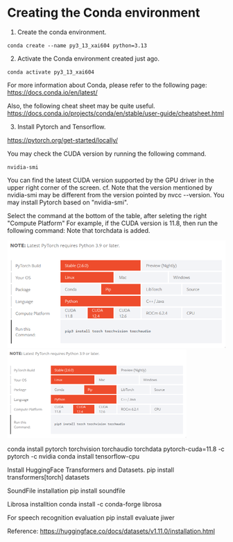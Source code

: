 # Creating the Conda environment
1. Create the conda environment. 

```
conda create --name py3_13_xai604 python=3.13
```

2. Activate the Conda environment created just ago.

```
conda activate py3_13_xai604
```

For more information about Conda, please refer to the following page:
https://docs.conda.io/en/latest/


Also, the following cheat sheet may be quite useful.
https://docs.conda.io/projects/conda/en/stable/user-guide/cheatsheet.html


3. Install Pytorch and Tensorflow.

https://pytorch.org/get-started/locally/ 

You may check the CUDA version by running the following command.
```
nvidia-smi
```
You can find the latest CUDA version supported by the GPU driver in the upper right corner of the screen.
cf. Note that the version mentioned by nvidia-smi may be different from the version pointed by nvcc --version. You may install Pytorch based on "nvidia-smi".

Select the command at the bottom of the table, after seleting the right "Compute Platform" For example, if the CUDA version is 11.8, then run the following command: Note that torchdata is added.

![Pytorch install](./pytorch_install.png)
<img src="./pytorch_install.png" width="413px" height="204px" title="Github_Logo"></img>

conda install pytorch torchvision torchaudio torchdata pytorch-cuda=11.8 -c pytorch -c nvidia
conda install tensorflow-cpu

Install HuggingFace Transformers and Datasets.
pip install transformers[torch] datasets

SoundFile installation
pip install soundfile

Librosa installtion
conda install -c conda-forge librosa

For speech recognition evaluation
pip install evaluate jiwer

Reference: https://huggingface.co/docs/datasets/v1.11.0/installation.html
